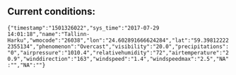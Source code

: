 ## Current conditions: 
 ``` {"timestamp":"1501326022","sys_time":"2017-07-29 14:01:18","name":"Tallinn-Harku","wmocode":"26038","lon":"24.602891666624284","lat":"59.398122222355134","phenomenon":"Overcast","visibility":"20.0","precipitations":"0","airpressure":"1010.4","relativehumidity":"72","airtemperature":"20.9","winddirection":"163","windspeed":"1.4","windspeedmax":"2.5","NA":"","NA":""} ```
